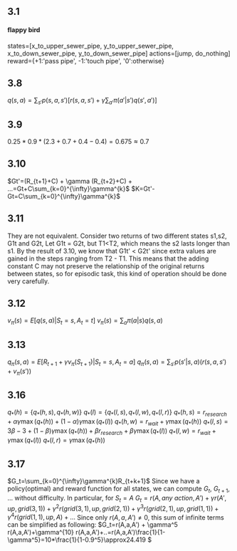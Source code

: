 ## 3.1
#### flappy bird
states=[x_to_upper_sewer_pipe, y_to_upper_sewer_pipe, x_to_down_sewer_pipe, y_to_down_sewer_pipe]
actions=[jump, do_nothing]
reward={+1:'pass pipe', -1:'touch pipe', '0':otherwise}

## 3.8
$q(s,a)=\sum_{s'}p(s,a,s')[r(s,a,s')+\gamma\sum_{a'}\pi(a'|s')q(s',a')]$

## 3.9
$0.25 *  0.9 * (2.3 + 0.7 + 0.4 - 0.4)  = 0.675 \approx 0.7$

## 3.10
$Gt'=(R_{t+1}+C) + \gamma (R_{t+2}+C) + ...=Gt+C\sum_{k=0}^{\infty}\gamma^{k}$
$K=Gt'-Gt=C\sum_{k=0}^{\infty}\gamma^{k}$

## 3.11
They are not equivalent. Consider two returns of two different states s1,s2, G1t and G2t,
Let G1t = G2t, but T1<T2, which means the s2 lasts longer than s1. By the result of 3.10,
we know that G1t' < G2t' since extra values are gained in the steps ranging from T2 - T1.
This means that the adding constant C may not preserve the relationship of the original returns
between states, so for episodic task, this kind of operation should be done very carefully.

## 3.12
$v_{\pi}(s)=E[q(s,a)|S_t=s,A_t=t]$
$v_{\pi}(s)=\sum_a\pi(a|s)q(s,a)$

## 3.13
$q_{\pi}(s,a)=E[R_{t+1}+\gamma v_{\pi}(S_{t+1})|S_t=s,A_t=a]$
$q_{\pi}(s,a)=\sum_{s'}p(s'|s,a)(r(s,a,s')+v_\pi(s'))$

## 3.16
$q_{*}(h)=\{q_{*}(h,s),q_{*}(h,w)\}$
$q_{*}(l)=\{q_{*}(l,s),q_{*}(l,w),q_{*}(l,r)\}$
$q_{*}(h,s)=r_{research}+\alpha \gamma \max(q_{*}(h))+(1-\alpha) \gamma \max(q_{*}(l))$
$q_{*}(h,w)=r_{wait}+\gamma \max(q_{*}(h))$
$q_{*}(l,s)=3\beta-3+(1-\beta)\gamma \max(q_{*}(h))+\beta r_{research} + \beta \gamma \max(q_{*}(l))$
$q_{*}(l,w)=r_{wait}+\gamma \max(q_{*}(l))$
$q_{*}(l,r)=\gamma \max(q_{*}(h))$

## 3.17
$G_t=\sum_{k=0}^{\infty}\gamma^{k}R_{t+k+1}$
Since we have a policy(optimal) and reward function for all states, we can compute $G_t$, $G_{t+1}$, ... without difficulty.
In particular, for $S_t=A$
$G_t=r(A,any\ action,A')+ \gamma r(A',up,grid(3,1)) + \gamma^2 r(grid(3,1),up,grid(2,1)) + \gamma^3 r(grid(2,1),up,grid(1,1))+\gamma^4 r(grid(1,1),up,A)+...$
Since only $r(A,a,A') \neq 0$, this sum of infinite terms can be simplified as following:
$G_t=r(A,a,A') + \gamma^5 r(A,a,A')+\gamma^{10} r(A,a,A')+..=r(A,a,A')\frac{1}{1-\gamma^5}=10*\frac{1}{1-0.9^5}\approx24.419 $